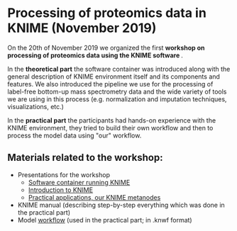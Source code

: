 # Processing of proteomics data in KNIME (November 2019)

On the 20th of November 2019 we organized the first <b>workshop on processing of proteomics data using the KNIME software </b>.

In the <b>theoretical part</b> the software container was introduced along with the general description of KNIME environment itself and its components and features. We also introduced the pipeline we use for the processing of label-free bottom-up mass spectrometry data and the wide variety of tools we are using in this process (e.g. normalization and imputation techniques, visualizations, etc.) 

In the <b>practical part</b> the participants had hands-on experience with the KNIME environment, they tried to build their own workflow and then to process the model data using "our" workflow.

## Materials related to the workshop:
* Presentations for the workshop
    * [Software container running KNIME](files/KNIME_workshop_1.pdf)
    * [Introduction to KNIME](files/KNIME_workshop_2.pdf)
    * [Practical applications, our KNIME metanodes](files/KNIME_workshop_3.pdf)
* KNIME manual (describing step-by-step everything which was done in the practical part)
* Model [workflow](files/KNIME_workshop_20191120.knwf) (used in the practical part; in .knwf format)